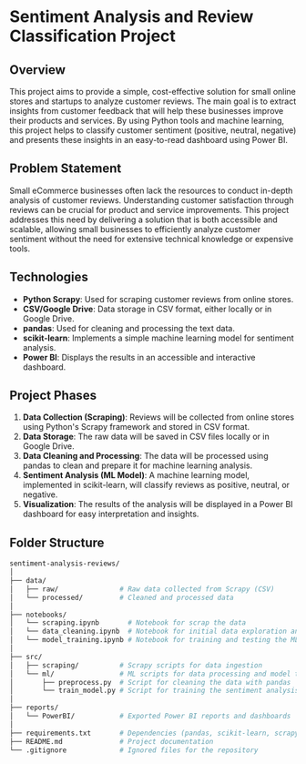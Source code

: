 # Sentiment Analysis and Review Classification Project

## Overview
This project aims to provide a simple, cost-effective solution for small online stores and startups to analyze customer reviews. The main goal is to extract insights from customer feedback that will help these businesses improve their products and services. By using Python tools and machine learning, this project helps to classify customer sentiment (positive, neutral, negative) and presents these insights in an easy-to-read dashboard using Power BI.

## Problem Statement
Small eCommerce businesses often lack the resources to conduct in-depth analysis of customer reviews. Understanding customer satisfaction through reviews can be crucial for product and service improvements. This project addresses this need by delivering a solution that is both accessible and scalable, allowing small businesses to efficiently analyze customer sentiment without the need for extensive technical knowledge or expensive tools.

## Technologies
- **Python Scrapy**: Used for scraping customer reviews from online stores.
- **CSV/Google Drive**: Data storage in CSV format, either locally or in Google Drive.
- **pandas**: Used for cleaning and processing the text data.
- **scikit-learn**: Implements a simple machine learning model for sentiment analysis.
- **Power BI**: Displays the results in an accessible and interactive dashboard.

## Project Phases
1. **Data Collection (Scraping)**: Reviews will be collected from online stores using Python's Scrapy framework and stored in CSV format.
2. **Data Storage**: The raw data will be saved in CSV files locally or in Google Drive.
3. **Data Cleaning and Processing**: The data will be processed using pandas to clean and prepare it for machine learning analysis.
4. **Sentiment Analysis (ML Model)**: A machine learning model, implemented in scikit-learn, will classify reviews as positive, neutral, or negative.
5. **Visualization**: The results of the analysis will be displayed in a Power BI dashboard for easy interpretation and insights.

## Folder Structure

```bash
sentiment-analysis-reviews/
│
├── data/                  
│   ├── raw/               # Raw data collected from Scrapy (CSV)
│   └── processed/         # Cleaned and processed data
│
├── notebooks/
│   └── scraping.ipynb       # Notebook for scrap the data
│   └── data_cleaning.ipynb  # Notebook for initial data exploration and cleaning
│   └── model_training.ipynb # Notebook for training and testing the ML model
│
├── src/                   
│   ├── scraping/          # Scrapy scripts for data ingestion
│   └── ml/                # ML scripts for data processing and model training
│       ├── preprocess.py  # Script for cleaning the data with pandas
│       └── train_model.py # Script for training the sentiment analysis model
│
├── reports/               
│   └── PowerBI/           # Exported Power BI reports and dashboards
│
├── requirements.txt       # Dependencies (pandas, scikit-learn, scrapy, etc.)
├── README.md              # Project documentation
└── .gitignore             # Ignored files for the repository
